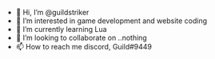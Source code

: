 - 👋 Hi, I’m @guildstriker
- 👀 I’m interested in game development and website coding
- 🌱 I’m currently learning Lua
- 💞️ I’m looking to collaborate on ..nothing
- 📫 How to reach me discord, Guild#9449

<!---
guildstriker/guildstriker is a ✨ special ✨ repository because its `README.md` (this file) appears on your GitHub profile.
You can click the Preview link to take a look at your changes.
--->
